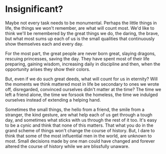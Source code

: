 
# Insignificant? 

Maybe not every task needs to be monumental. Perhaps the little things in life,
the things we won't remember, are what will count most. We'd like to think
we'll be remembered by the great things we do, the daring, the brave, but what
most sums up each of us is the small qualities that continuously show
themselves each and every day.

For the most part, the great people are never born great, slaying
dragons, rescuing princesses, saving the day. They have spent most of their
life preparing, gaining wisdom, increasing daily in discipline and then, when
the opportunity arises they show their colors. 

But, even if we do such great deeds, what will count for us in eternity? Will
the moments we think mattered most in life be secondary to ones we wrote off,
disregarded, convinced ourselves didn't matter at the time? The time we left a
friend alone, the time we forsook the homeless, the time we indulged ourselves
instead of extending a helping hand.

Sometimes the small things, the hello from a friend, the smile from a stranger,
the kind gesture, are what help each of us get through a tough day, and
sometimes what sticks with us through the rest of it too. It's easy to be a
cynic and think that none of this matters. That what you do in the grand scheme
of things won't change the course of history. But, I dare to think that some of
the most influential men in the world, are unknown to most. Small decisions
made by one man could have changed and forever altered the course of history
while we are blissfully unaware.  

















